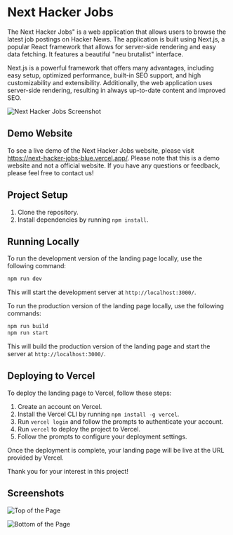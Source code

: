 # Next Hacker Jobs

The Next Hacker Jobs" is a web application that allows users to browse the
latest job postings on Hacker News. The application is built using Next.js, a
popular React framework that allows for server-side rendering and easy data
fetching. It features a beautiful "neu brutalist" interface.

Next.js is a powerful framework that offers many advantages, including easy
setup, optimized performance, built-in SEO support, and high customizability
and extensibility. Additionally, the web application uses server-side
rendering, resulting in always up-to-date content and improved SEO.

![Next Hacker Jobs
Screenshot](https://github.com/writeonlycode/next-landing/raw/main/src/screenshots/next-hacker-jobs-top.png)


## Demo Website

To see a live demo of the Next Hacker Jobs website, please visit
https://next-hacker-jobs-blue.vercel.app/. Please note that this is a demo website
and not a official website. If you have any questions or feedback, please feel
free to contact us!

## Project Setup

1. Clone the repository.
2. Install dependencies by running `npm install`.


## Running Locally

To run the development version of the landing page locally, use the following
command:

```bash
npm run dev
```

This will start the development server at `http://localhost:3000/`.

To run the production version of the landing page locally, use the following
commands:

```bash
npm run build
npm run start
```

This will build the production version of the landing page and start the server
at `http://localhost:3000/`.


## Deploying to Vercel

To deploy the landing page to Vercel, follow these steps:

1. Create an account on Vercel.
2. Install the Vercel CLI by running `npm install -g vercel`.
3. Run `vercel login` and follow the prompts to authenticate your account.
4. Run `vercel` to deploy the project to Vercel.
5. Follow the prompts to configure your deployment settings.

Once the deployment is complete, your landing page will be live at the URL
provided by Vercel.

Thank you for your interest in this project!


## Screenshots

![Top of the Page](https://github.com/writeonlycode/next-landing/raw/main/src/screenshots/next-hacker-jobs-top.png)

![Bottom of the Page](https://github.com/writeonlycode/next-landing/raw/main/src/screenshots/next-hacker-jobs-bottom.png)

